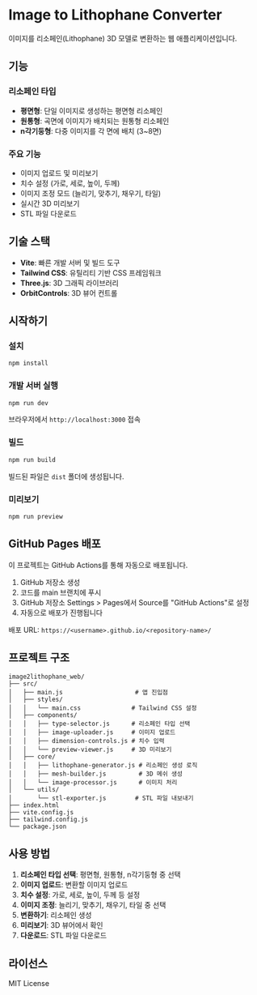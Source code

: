 # Image to Lithophane Converter

이미지를 리소페인(Lithophane) 3D 모델로 변환하는 웹 애플리케이션입니다.

## 기능

### 리소페인 타입
- **평면형**: 단일 이미지로 생성하는 평면형 리소페인
- **원통형**: 곡면에 이미지가 배치되는 원통형 리소페인
- **n각기둥형**: 다중 이미지를 각 면에 배치 (3~8면)

### 주요 기능
- 이미지 업로드 및 미리보기
- 치수 설정 (가로, 세로, 높이, 두께)
- 이미지 조정 모드 (늘리기, 맞추기, 채우기, 타일)
- 실시간 3D 미리보기
- STL 파일 다운로드

## 기술 스택

- **Vite**: 빠른 개발 서버 및 빌드 도구
- **Tailwind CSS**: 유틸리티 기반 CSS 프레임워크
- **Three.js**: 3D 그래픽 라이브러리
- **OrbitControls**: 3D 뷰어 컨트롤

## 시작하기

### 설치

```bash
npm install
```

### 개발 서버 실행

```bash
npm run dev
```

브라우저에서 `http://localhost:3000` 접속

### 빌드

```bash
npm run build
```

빌드된 파일은 `dist` 폴더에 생성됩니다.

### 미리보기

```bash
npm run preview
```

## GitHub Pages 배포

이 프로젝트는 GitHub Actions를 통해 자동으로 배포됩니다.

1. GitHub 저장소 생성
2. 코드를 main 브랜치에 푸시
3. GitHub 저장소 Settings > Pages에서 Source를 "GitHub Actions"로 설정
4. 자동으로 배포가 진행됩니다

배포 URL: `https://<username>.github.io/<repository-name>/`

## 프로젝트 구조

```
image2lithophane_web/
├── src/
│   ├── main.js                    # 앱 진입점
│   ├── styles/
│   │   └── main.css              # Tailwind CSS 설정
│   ├── components/
│   │   ├── type-selector.js      # 리소페인 타입 선택
│   │   ├── image-uploader.js     # 이미지 업로드
│   │   ├── dimension-controls.js # 치수 입력
│   │   └── preview-viewer.js     # 3D 미리보기
│   ├── core/
│   │   ├── lithophane-generator.js # 리소페인 생성 로직
│   │   ├── mesh-builder.js         # 3D 메쉬 생성
│   │   └── image-processor.js      # 이미지 처리
│   └── utils/
│       └── stl-exporter.js        # STL 파일 내보내기
├── index.html
├── vite.config.js
├── tailwind.config.js
└── package.json
```

## 사용 방법

1. **리소페인 타입 선택**: 평면형, 원통형, n각기둥형 중 선택
2. **이미지 업로드**: 변환할 이미지 업로드
3. **치수 설정**: 가로, 세로, 높이, 두께 등 설정
4. **이미지 조정**: 늘리기, 맞추기, 채우기, 타일 중 선택
5. **변환하기**: 리소페인 생성
6. **미리보기**: 3D 뷰어에서 확인
7. **다운로드**: STL 파일 다운로드

## 라이선스

MIT License
